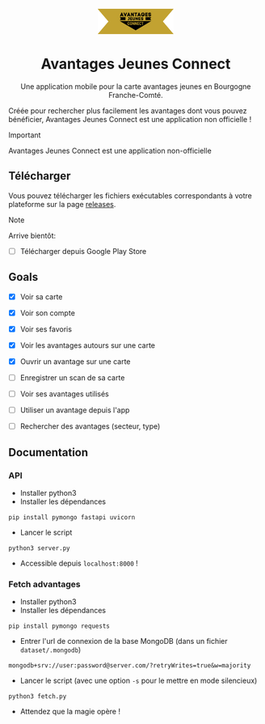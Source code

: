 <div align="center">
<br>
<img alt="Icon" src="public/welcome.png" height="50">

# Avantages Jeunes Connect
Une application mobile pour la carte avantages jeunes en Bourgogne Franche-Comté.

</div>

Créée pour rechercher plus facilement les avantages dont vous pouvez bénéficier, Avantages Jeunes Connect est une application non officielle !


> [!IMPORTANT]   
> Avantages Jeunes Connect est une application non-officielle


## Télécharger

Vous pouvez télécharger les fichiers exécutables correspondants à votre plateforme sur la page [releases](/releases).

> [!NOTE]   
> Arrive bientôt:
> - [ ] Télécharger depuis Google Play Store


## Goals

- [x] Voir sa carte
- [x] Voir son compte
- [x] Voir ses favoris
- [x] Voir les avantages autours sur une carte
- [x] Ouvrir un avantage sur une carte
- [ ] Enregistrer un scan de sa carte
- [ ] Voir ses avantages utilisés
- [ ] Utiliser un avantage depuis l'app
- [ ] Rechercher des avantages (secteur, type)


## Documentation


### API

- Installer python3
- Installer les dépendances
```shell
pip install pymongo fastapi uvicorn
```
- Lancer le script
```shell
python3 server.py
```

- Accessible depuis `localhost:8000` !

### Fetch advantages

- Installer python3
- Installer les dépendances
```shell
pip install pymongo requests
```
- Entrer l'url de connexion de la base MongoDB (dans un fichier `dataset/.mongodb`)
```shell
mongodb+srv://user:password@server.com/?retryWrites=true&w=majority
```
- Lancer le script (avec une option `-s` pour le mettre en mode silencieux) 
```shell
python3 fetch.py
```
- Attendez que la magie opère !